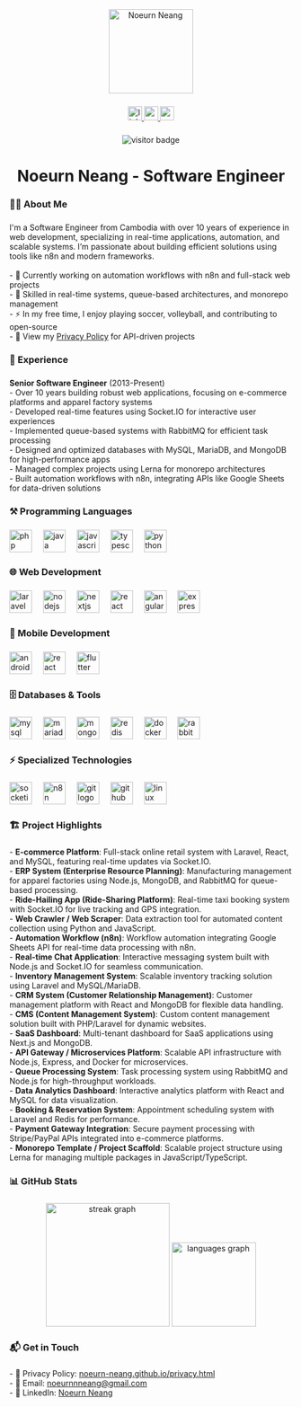<div align="center">
  <img height="150" src="https://avatars.githubusercontent.com/u/16620811?v=4" alt="Noeurn Neang" />
</div>

###

<div align="center">
  <a href="https://www.linkedin.com/in/neang-noeurn-040743b5" target="_blank">
    <img src="https://img.shields.io/static/v1?message=LinkedIn&logo=linkedin&label=&color=0077B5&logoColor=white&labelColor=&style=for-the-badge" height="25" alt="linkedin logo" />
  </a>
  <a href="https://noeurn-neang.github.io" target="_blank">
    <img src="https://img.shields.io/static/v1?message=Portfolio&logo=portfolio&label=&color=2c3e50&logoColor=white&labelColor=&style=for-the-badge" height="25" alt="portfolio logo" />
  </a>
  <a href="mailto:noeurnnneang@gmail.com" target="_blank">
    <img src="https://img.shields.io/static/v1?message=Email&logo=gmail&label=&color=EA4335&logoColor=white&labelColor=&style=for-the-badge" height="25" alt="email logo" />
  </a>
</div>

###

<div align="center">
  <img src="https://visitor-badge.laobi.icu/badge?page_id=noeurn-neang.noeurn-neang&" alt="visitor badge" />
</div>

###

<h1 align="center">Noeurn Neang - Software Engineer</h1>

###

<h3 align="left">👩‍💻 About Me</h3>

###

<p align="left">
  I'm a Software Engineer from Cambodia with over 10 years of experience in web development, specializing in real-time applications, automation, and scalable systems. I’m passionate about building efficient solutions using tools like n8n and modern frameworks.<br><br>
  - 🔭 Currently working on automation workflows with n8n and full-stack web projects<br>
  - 🌟 Skilled in real-time systems, queue-based architectures, and monorepo management<br>
  - ⚡ In my free time, I enjoy playing soccer, volleyball, and contributing to open-source<br>
  - 📜 View my <a href="https://noeurn-neang.github.io/privacy.html">Privacy Policy</a> for API-driven projects
</p>

###

<h3 align="left">💼 Experience</h3>

###

<p align="left">
  <strong>Senior Software Engineer</strong> (2013-Present)<br>
  - Over 10 years building robust web applications, focusing on e-commerce platforms and apparel factory systems<br>
  - Developed real-time features using Socket.IO for interactive user experiences<br>
  - Implemented queue-based systems with RabbitMQ for efficient task processing<br>
  - Designed and optimized databases with MySQL, MariaDB, and MongoDB for high-performance apps<br>
  - Managed complex projects using Lerna for monorepo architectures<br>
  - Built automation workflows with n8n, integrating APIs like Google Sheets for data-driven solutions
</p>

###

<h3 align="left">⚒️ Programming Languages</h3>

###

<div align="left">
  <img src="https://cdn.jsdelivr.net/gh/devicons/devicon/icons/php/php-original.svg" height="40" alt="php logo" />
  <img width="12" />
  <img src="https://cdn.jsdelivr.net/gh/devicons/devicon/icons/java/java-original.svg" height="40" alt="java logo" />
  <img width="12" />
  <img src="https://cdn.jsdelivr.net/gh/devicons/devicon/icons/javascript/javascript-original.svg" height="40" alt="javascript logo" />
  <img width="12" />
  <img src="https://cdn.jsdelivr.net/gh/devicons/devicon/icons/typescript/typescript-original.svg" height="40" alt="typescript logo" />
  <img width="12" />
  <img src="https://cdn.jsdelivr.net/gh/devicons/devicon/icons/python/python-original.svg" height="40" alt="python logo" />
</div>

###

<h3 align="left">🌐 Web Development</h3>

###

<div align="left">
  <img src="https://cdn.jsdelivr.net/gh/devicons/devicon/icons/laravel/laravel-original.svg" height="40" alt="laravel logo" />
  <img width="12" />
  <img src="https://cdn.jsdelivr.net/gh/devicons/devicon/icons/nodejs/nodejs-original.svg" height="40" alt="nodejs logo" />
  <img width="12" />
  <img src="https://cdn.jsdelivr.net/gh/devicons/devicon/icons/nextjs/nextjs-original.svg" height="40" alt="nextjs logo" />
  <img width="12" />
  <img src="https://cdn.jsdelivr.net/gh/devicons/devicon/icons/react/react-original.svg" height="40" alt="react logo" />
  <img width="12" />
  <img src="https://cdn.jsdelivr.net/gh/devicons/devicon/icons/angularjs/angularjs-original.svg" height="40" alt="angularjs logo" />
  <img width="12" />
  <img src="https://cdn.jsdelivr.net/gh/devicons/devicon/icons/express/express-original.svg" height="40" alt="express logo" />
</div>

###

<h3 align="left">📱 Mobile Development</h3>

###

<div align="left">
  <img src="https://cdn.jsdelivr.net/gh/devicons/devicon/icons/android/android-original.svg" height="40" alt="android logo" />
  <img width="12" />
  <img src="https://cdn.jsdelivr.net/gh/devicons/devicon/icons/react/react-original.svg" height="40" alt="react logo" />
  <img width="12" />
  <img src="https://cdn.jsdelivr.net/gh/devicons/devicon/icons/flutter/flutter-original.svg" height="40" alt="flutter logo" />
</div>

###

<h3 align="left">🗄️ Databases & Tools</h3>

###

<div align="left">
  <img src="https://cdn.jsdelivr.net/gh/devicons/devicon/icons/mysql/mysql-original.svg" height="40" alt="mysql logo" />
  <img width="12" />
  <img src="https://cdn.jsdelivr.net/gh/devicons/devicon/icons/mariadb/mariadb-original.svg" height="40" alt="mariadb logo" />
  <img width="12" />
  <img src="https://cdn.jsdelivr.net/gh/devicons/devicon/icons/mongodb/mongodb-original.svg" height="40" alt="mongodb logo" />
  <img width="12" />
  <img src="https://cdn.jsdelivr.net/gh/devicons/devicon/icons/redis/redis-original.svg" height="40" alt="redis logo" />
  <img width="12" />
  <img src="https://cdn.jsdelivr.net/gh/devicons/devicon/icons/docker/docker-original.svg" height="40" alt="docker logo" />
  <img width="12" />
  <img src="https://skillicons.dev/icons?i=rabbitmq" height="40" alt="rabbitmq logo" />
</div>

###

<h3 align="left">⚡ Specialized Technologies</h3>

###

<div align="left">
  <img src="https://skillicons.dev/icons?i=socketio" height="40" alt="socketio logo" />
  <img width="12" />
  <img src="https://cdn.simpleicons.org/n8n/003087" height="40" alt="n8n logo" />
  <img width="12" />
  <img src="https://skillicons.dev/icons?i=git" height="40" alt="git logo" />
  <img width="12" />
  <img src="https://skillicons.dev/icons?i=github" height="40" alt="github logo" />
  <img width="12" />
  <img src="https://skillicons.dev/icons?i=linux" height="40" alt="linux logo" />
</div>

###

<h3 align="left">🏗️ Project Highlights</h3>

###

<p align="left">
  - <strong>E-commerce Platform</strong>: Full-stack online retail system with Laravel, React, and MySQL, featuring real-time updates via Socket.IO.<br>
  - <strong>ERP System (Enterprise Resource Planning)</strong>: Manufacturing management for apparel factories using Node.js, MongoDB, and RabbitMQ for queue-based processing.<br>
  - <strong>Ride-Hailing App (Ride-Sharing Platform)</strong>: Real-time taxi booking system with Socket.IO for live tracking and GPS integration.<br>
  - <strong>Web Crawler / Web Scraper</strong>: Data extraction tool for automated content collection using Python and JavaScript.<br>
  - <strong>Automation Workflow (n8n)</strong>: Workflow automation integrating Google Sheets API for real-time data processing with n8n.<br>
  - <strong>Real-time Chat Application</strong>: Interactive messaging system built with Node.js and Socket.IO for seamless communication.<br>
  - <strong>Inventory Management System</strong>: Scalable inventory tracking solution using Laravel and MySQL/MariaDB.<br>
  - <strong>CRM System (Customer Relationship Management)</strong>: Customer management platform with React and MongoDB for flexible data handling.<br>
  - <strong>CMS (Content Management System)</strong>: Custom content management solution built with PHP/Laravel for dynamic websites.<br>
  - <strong>SaaS Dashboard</strong>: Multi-tenant dashboard for SaaS applications using Next.js and MongoDB.<br>
  - <strong>API Gateway / Microservices Platform</strong>: Scalable API infrastructure with Node.js, Express, and Docker for microservices.<br>
  - <strong>Queue Processing System</strong>: Task processing system using RabbitMQ and Node.js for high-throughput workloads.<br>
  - <strong>Data Analytics Dashboard</strong>: Interactive analytics platform with React and MySQL for data visualization.<br>
  - <strong>Booking & Reservation System</strong>: Appointment scheduling system with Laravel and Redis for performance.<br>
  - <strong>Payment Gateway Integration</strong>: Secure payment processing with Stripe/PayPal APIs integrated into e-commerce platforms.<br>
  - <strong>Monorepo Template / Project Scaffold</strong>: Scalable project structure using Lerna for managing multiple packages in JavaScript/TypeScript.<br>
</p>

###

<h3 align="left">📊 GitHub Stats</h3>

###

<div align="center">
  <img src="https://streak-stats.demolab.com?user=noeurn-neang&locale=en&mode=daily&theme=dark&hide_border=false&border_radius=5&order=3" height="220" alt="streak graph" />
  <img src="https://github-readme-stats.vercel.app/api/top-langs?username=noeurn-neang&locale=en&hide_title=false&layout=compact&card_width=320&langs_count=5&theme=dark&hide_border=false&order=2" height="150" alt="languages graph" />
</div>

###

<h3 align="left">📬 Get in Touch</h3>

###

<p align="left">
  - 📜 Privacy Policy: <a href="https://noeurn-neang.github.io/privacy.html">noeurn-neang.github.io/privacy.html</a><br>
  - 📧 Email: <a href="mailto:noeurnnneang@gmail.com">noeurnnneang@gmail.com</a><br>
  - 🔗 LinkedIn: <a href="https://www.linkedin.com/in/neang-noeurn-040743b5">Noeurn Neang</a>
</p>
